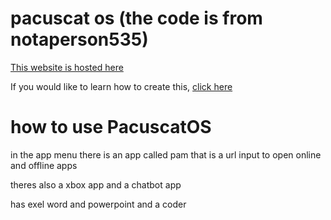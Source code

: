 # pacuscat os (the code is from notaperson535)

[This website is hosted here](https://pacutsp.vercel.app)

If you would like to learn how to create this, [click here](https://notaperson535.github.io/Win11-HTML-Tutorial/)

# how to use PacuscatOS

in the app menu there is an app called pam that is a url input to open online and offline apps

theres also a xbox app and a chatbot app

has exel word and powerpoint and a coder
